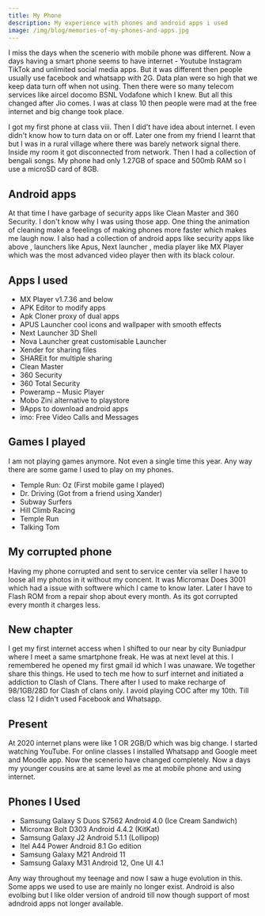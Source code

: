 ```yaml
---
title: My Phone
description: My experience with phones and android apps i used 
image: /img/blog/memories-of-my-phones-and-apps.jpg
---
```


I miss the days when the scenerio with mobile phone was different. Now a days having a smart phone seems to have internet - Youtube Instagram TikTok and unlimited social media apps. But it was different then people usually use facebook and whatsapp with 2G. Data plan were so high that we keep data turn off when not using. Then there were so many telecom services like aircel docomo BSNL Vodafone which I knew. But all this changed after Jio comes. I was at class 10 then people were mad at the free internet and big change took place.


I got my first phone at class viii. Then I did't have idea about internet. I even didn't know how to turn data on or off. Later one from my friend I learnt that but I was in a rural village where there was barely network signal there. Inside my room it got disconnected from network. Then I had a collection of bengali songs. My phone had only 1.27GB of space and 500mb RAM so I use a microSD card of 8GB. 

## Android apps
At that time I have garbage of security apps like Clean Master and 360 Security. I don't know why I was using those app. One thing the animation of cleaning make a feeelings of making phones more faster which makes me laugh now. I also had a collection of android apps like security apps like above , launchers like Apus, Next launcher , media player like MX Player which was the most advanced video player then with its  black colour.


## Apps I used
- MX Player v1.7.36 and below 
- APK Editor to modify apps
- Apk Cloner proxy of dual apps
- APUS Launcher cool icons and wallpaper with smooth effects
- Next Launcher 3D Shell
- Nova Launcher great customisable Launcher
- Xender for sharing files
- SHAREit for multiple sharing
- Clean Master
- 360 Security
- 360 Total Security
- Poweramp – Music Player
- Mobo Zini alternative to playstore
- 9Apps to download android apps
- imo: Free Video Calls and Messages 

## Games I played
I am not playing games anymore. Not even a single time this year. Any way there are some game I used to play on my phones. 

- Temple Run: Oz (First mobile game I played)
- Dr. Driving (Got from a friend using Xander)
- Subway Surfers
- Hill Climb Racing
- Temple Run
- Talking Tom


## My corrupted phone
Having my phone corrupted and sent to service center via seller I have to loose all my photos in it without my concent. It was Micromax Does 3001 which had a issue with softwere which I came to know later. Later I have to Flash ROM  from a repair shop about every month. As its got corrupted every month it charges less.

## New chapter
I get my first internet access when I shifted to our near by city Buniadpur where I meet a same smartphone freak. He was at next level at this. I remembered he opened my first gmail id which I was unaware. We together share this things. He used to tech me how to surf internet and initiated a addiction to Clash of Clans. There after I used to make recharge of 98/1GB/28D for Clash of clans only. I avoid playing COC after my 10th. Till class 12 I didn't used Facebook and Whatsapp. 

## Present
At 2020 internet plans were like 1 OR 2GB/D which was big change. I started watching YouTube. For online classes I installed Whatsapp and Google meet and Moodle app. Now the scenerio have changed completely. Now a days my younger cousins are at same level as me at mobile phone and using internet.


## Phones I Used

- Samsung Galaxy S Duos S7562 Android 4.0 (Ice Cream Sandwich)
- Micromax Bolt D303 Android 4.4.2 (KitKat)
- Samsung Galaxy J2 Android 5.1.1 (Lollipop)
- Itel A44 Power Android 8.1 Go edition
- Samsung Galaxy M21 Android 11
- Samsung Galaxy M31 Android 12, One UI 4.1


Any way throughout my teenage and now I saw a huge evolution in this. Some apps we used to use are mainly no longer exist. Android is also evolbing but I like older version of android till now though support of most adndroid apps not longer available.
